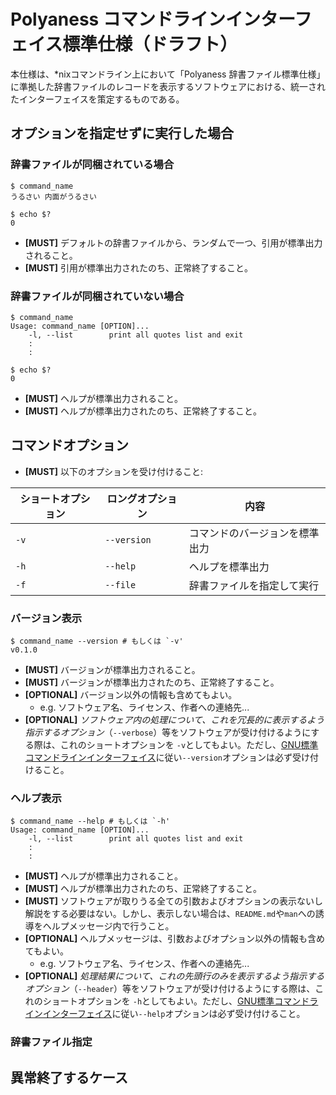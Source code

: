 # Polyaness コマンドラインインターフェイス標準仕様（ドラフト）

本仕様は、*nixコマンドライン上において「Polyaness 辞書ファイル標準仕様」に準拠した辞書ファイルのレコードを表示するソフトウェアにおける、統一されたインターフェイスを策定するものである。



## オプションを指定せずに実行した場合

### 辞書ファイルが同梱されている場合

```shellsession
$ command_name
うるさい 内面がうるさい

$ echo $?
0
```

- **[MUST]** デフォルトの辞書ファイルから、ランダムで一つ、引用が標準出力されること。
- **[MUST]** 引用が標準出力されたのち、正常終了すること。

### 辞書ファイルが同梱されていない場合

```shellsession
$ command_name
Usage: command_name [OPTION]...
    -l, --list        print all quotes list and exit
    :
    :

$ echo $?
0
```

- **[MUST]** ヘルプが標準出力されること。
- **[MUST]** ヘルプが標準出力されたのち、正常終了すること。



## コマンドオプション

- **[MUST]** 以下のオプションを受け付けること:

|ショートオプション|ロングオプション|内容                                |
|------------------|----------------|------------------------------------|
|`-v`              |`--version`     |コマンドのバージョンを標準出力      |
|`-h`              |`--help`        |ヘルプを標準出力                    |
|`-f`              |`--file`        |辞書ファイルを指定して実行          |

### バージョン表示

```shellsession
$ command_name --version # もしくは `-v'
v0.1.0
```

- **[MUST]** バージョンが標準出力されること。
- **[MUST]** バージョンが標準出力されたのち、正常終了すること。
- **[OPTIONAL]** バージョン以外の情報も含めてもよい。
    - e.g. ソフトウェア名、ライセンス、作者への連絡先...
- **[OPTIONAL]** *ソフトウェア内の処理について、これを冗長的に表示するよう指示するオプション*（`--verbose`）等をソフトウェアが受け付けるようにする際は、これのショートオプションを `-v`としてもよい。ただし、[GNU標準コマンドラインインターフェイス](https://www.gnu.org/prep/standards/html_node/Command_002dLine-Interfaces.html)に従い`--version`オプションは必ず受け付けること。

### ヘルプ表示

```shellsession
$ command_name --help # もしくは `-h'
Usage: command_name [OPTION]...
    -l, --list        print all quotes list and exit
    :
    :
```

- **[MUST]** ヘルプが標準出力されること。
- **[MUST]** ヘルプが標準出力されたのち、正常終了すること。
- **[MUST]** ソフトウェアが取りうる全ての引数およびオプションの表示ないし解説をする必要はない。しかし、表示しない場合は、`README.md`や`man`への誘導をヘルプメッセージ内で行うこと。
- **[OPTIONAL]** ヘルプメッセージは、引数およびオプション以外の情報も含めてもよい。
    - e.g. ソフトウェア名、ライセンス、作者への連絡先...
- **[OPTIONAL]** *処理結果について、これの先頭行のみを表示するよう指示するオプション*（`--header`）等をソフトウェアが受け付けるようにする際は、これのショートオプションを `-h`としてもよい。ただし、[GNU標準コマンドラインインターフェイス](https://www.gnu.org/prep/standards/html_node/Command_002dLine-Interfaces.html)に従い`--help`オプションは必ず受け付けること。

### 辞書ファイル指定



## 異常終了するケース
